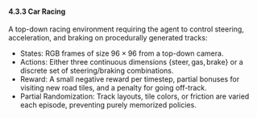 #### 4.3.3 Car Racing

A top-down racing environment requiring the agent to control steering, acceleration, and braking on procedurally generated tracks:
- States: RGB frames of size $96 \times 96$ from a top-down camera.
- Actions: Either three continuous dimensions $\{\text{steer}, \text{gas}, \text{brake}\}$ or a discrete set of steering/braking combinations.
- Reward: A small negative reward per timestep, partial bonuses for visiting new road tiles, and a penalty for going off-track.
- Partial Randomization: Track layouts, tile colors, or friction are varied each episode, preventing purely memorized policies.
